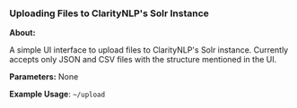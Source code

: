 ### Uploading Files to ClarityNLP's Solr Instance

**About:** 

A simple UI interface to upload files to ClarityNLP's Solr instance. Currently accepts only JSON and CSV files with the structure mentioned in the UI. 

**Parameters:** None

**Example Usage**: `~/upload`